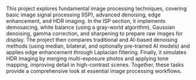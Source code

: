 This project explores fundamental image processing techniques, covering basic image signal processing (ISP), advanced denoising, edge enhancement, and HDR imaging. 
In the ISP section, it implements demosaicing, white balance (using a gray-world algorithm), Gaussian denoising, gamma correction, and sharpening to prepare raw images for display. 
The project then compares traditional and AI-based denoising methods (using median, bilateral, and optionally pre-trained AI models) and applies edge enhancement through Laplacian filtering. 
Finally, it simulates HDR imaging by merging multi-exposure photos and applying tone mapping, improving detail in high-contrast scenes. 
Together, these tasks provide a comprehensive look at essential image processing workflows.






